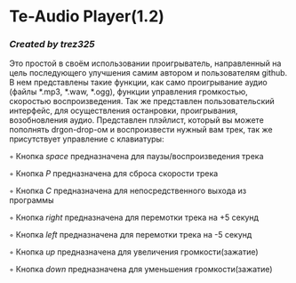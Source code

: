 # Te-Audio Player(1.2)
### *Created by trez325*
Это простой в своём использовании проигрыватель, направленный на цель последующего улучшения
самим автором и пользователям github. В нем представлены такие функции, как само проигрывание аудио (файлы *.mp3, *.waw, *.ogg), функции управления громкостью, скоростью воспроизведения. Так же представлен пользовательский интерфейс, для осуществления останровки, проигрывания, возобновления аудио. Представлен плэйлист, который вы можете пополнять drgon-drop-ом и воспроизвести нужный вам трек, так же присутствует управление с клавиатуры:


◦ Кнопка *space* предназначена для паузы/воспроизведения трека


◦ Кнопка *P* предназначена для сброса скорости трека


◦ Кнопка *C* предназначена для непосредственного выхода из программы


◦ Кнопка *right* предназначена для перемотки трека на +5 секунд


◦ Кнопка *left* предназначена для перемотки трека на -5 секунд


◦ Кнопка *up* предназначена для увеличения громкости(зажатие)


◦ Кнопка *down* предназначена для уменьшения громкости(зажатие)
